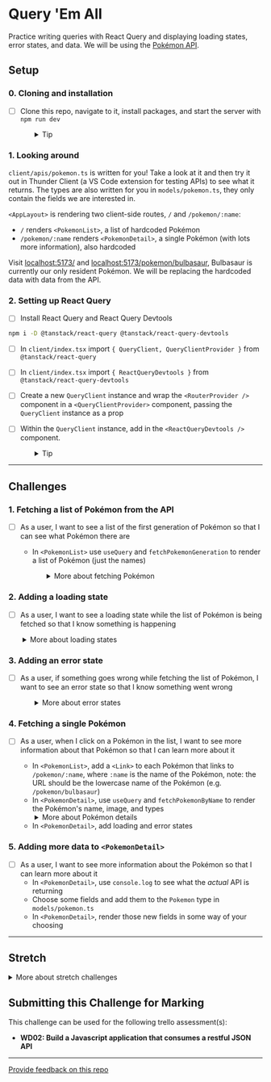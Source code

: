 # Query 'Em All

Practice writing queries with React Query and displaying loading states, error states, and data. We will be using the [Pokémon API](https://pokeapi.co).

## Setup

### 0. Cloning and installation

- [ ] Clone this repo, navigate to it, install packages, and start the server with `npm run dev`
  <details style="padding-left: 2em">
    <summary>Tip</summary>

  ```sh
  cd query-em-all
  npm i
  npm run dev
  ```

  </details>

### 1. Looking around

`client/apis/pokemon.ts` is written for you! Take a look at it and then try it out in Thunder Client (a VS Code extension for testing APIs) to see what it returns. The types are also written for you in `models/pokemon.ts`, they only contain the fields we are interested in.

`<AppLayout>` is rendering two client-side routes, `/` and `/pokemon/:name`:

- `/` renders `<PokemonList>`, a list of hardcoded Pokémon
- `/pokemon/:name` renders `<PokemonDetail>`, a single Pokémon (with lots more information), also hardcoded

Visit [localhost:5173/](http://localhost:5173/) and [localhost:5173/pokemon/bulbasaur](http://localhost:5173/pokemon/bulbasaur), Bulbasaur is currently our only resident Pokémon. We will be replacing the hardcoded data with data from the API.

### 2. Setting up React Query

- [ ] Install React Query and React Query Devtools

```sh
npm i -D @tanstack/react-query @tanstack/react-query-devtools
```

- [ ] In `client/index.tsx` import `{ QueryClient, QueryClientProvider }` from `@tanstack/react-query`

- [ ] In `client/index.tsx` import `{ ReactQueryDevtools }` from `@tanstack/react-query-devtools`

- [ ] Create a new `QueryClient` instance and wrap the `<RouterProvider />` component in a `<QueryClientProvider>` component, passing the `QueryClient` instance as a prop

- [ ] Within the `QueryClient` instance, add in the `<ReactQueryDevtools />` component.

  <details style="padding-left: 2em">
    <summary>Tip</summary>

  ```tsx
  // creating a new QueryClient instance
  const queryClient = new QueryClient()

  // ...

  root.render(
    // wrapping the app in a QueryClientProvider
    // and passing the QueryClient instance as a prop
    // Adding ReactQueryDevtools
    <QueryClientProvider client={queryClient}>
      <RouterProvider router={router} />
      <ReactQueryDevtools />
    </QueryClientProvider>
  )
  ```

  </details>

---

## Challenges

### 1. Fetching a list of Pokémon from the API

- [ ] As a user, I want to see a list of the first generation of Pokémon so that I can see what Pokémon there are

  - In `<PokemonList>` use `useQuery` and `fetchPokemonGeneration` to render a list of Pokémon (just the names)
    <details style="padding-left: 2em">
      <summary>More about fetching Pokémon</summary>
      
      - `fetchPokemonGeneration` takes a `generation` parameter, which is a number between 1 and 9, in this case, we want to fetch the first generation of Pokémon, so we can pass `1`
      - Check out `interface PokemonGeneration` in `models/pokemon.ts`
      - `useQuery` takes a key (a string) and a function that returns a promise (`fetchPokemonGeneration`, in this case) and returns an object with a `data` property, which will eventually contain data returned by the promise

    Read more about [keys](https://tanstack.com/query/latest/docs/react/guides/query-keys) and [queries](https://tanstack.com/query/latest/docs/react/guides/queries) in the [React Query docs](https://tanstack.com/query/latest/docs/react).
    </details>

### 2. Adding a loading state

- [ ] As a user, I want to see a loading state while the list of Pokémon is being fetched so that I know something is happening
<details style="padding-left: 2em">
  <summary>More about loading states</summary>
  
  - `useQuery` returns an `isPending` property that you can use to determine when to render a loading state
  - You can use the `<LoadingSpinner>` component to render a special pokéball loading spinner
</details>

### 3. Adding an error state

- [ ] As a user, if something goes wrong while fetching the list of Pokémon, I want to see an error state so that I know something went wrong
  <details style="padding-left: 2em">
    <summary>More about error states</summary>

  - `useQuery` returns an `isError` (true or false), and `error` properties that you can use to render an error state

  </details>

### 4. Fetching a single Pokémon

- [ ] As a user, when I click on a Pokémon in the list, I want to see more information about that Pokémon so that I can learn more about it

  - In `<PokemonList>`, add a `<Link>` to each Pokémon that links to `/pokemon/:name`, where `:name` is the name of the Pokémon, note: the URL should be the lowercase name of the Pokémon (e.g. `/pokemon/bulbasaur`)
  - In `<PokemonDetail>`, use `useQuery` and `fetchPokemonByName` to render the Pokémon's name, image, and types
  <details style="padding-left: 2em">
    <summary>More about Pokémon details</summary>
    
    Have a look in `models/pokemon.ts` at the `Pokemon` type to see what properties are available to you.
  </details>

  - In `<PokemonDetail>`, add loading and error states

### 5. Adding more data to `<PokemonDetail>`

- [ ] As a user, I want to see more information about the Pokémon so that I can learn more about it
  - In `<PokemonDetail>`, use `console.log` to see what the _actual_ API is returning
  - Choose some fields and add them to the `Pokemon` type in `models/pokemon.ts`
  - In `<PokemonDetail>`, render those new fields in some way of your choosing

---

## Stretch

<details>
  <summary>More about stretch challenges</summary>

- [ ] As a user, on the homepage (`/`) I want to see a list of all the generations, so that I can click on one, go to `/generations/:generationId` and see the list of Pokémon for that generation

- [ ] As a user, I want to see a search bar at the top of the page, so that I can search for a Pokémon by name, when I hit enter, I want to be taken to `/search?name=pokemonName`, which should display a filtered list of Pokémon

</details>

## Submitting this Challenge for Marking

This challenge can be used for the following trello assessment(s):

- **WD02: Build a Javascript application that consumes a restful JSON API**

---

[Provide feedback on this repo](https://docs.google.com/forms/d/e/1FAIpQLSfw4FGdWkLwMLlUaNQ8FtP2CTJdGDUv6Xoxrh19zIrJSkvT4Q/viewform?usp=pp_url&entry.1958421517=query-em-all)
